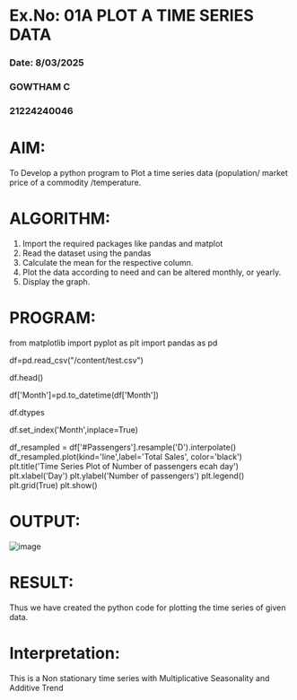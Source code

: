 # Ex.No: 01A PLOT A TIME SERIES DATA
###  Date: 8/03/2025
### GOWTHAM C
### 21224240046


# AIM:
To Develop a python program to Plot a time series data (population/ market price of a commodity
/temperature.
# ALGORITHM:
1. Import the required packages like pandas and matplot
2. Read the dataset using the pandas
3. Calculate the mean for the respective column.
4. Plot the data according to need and can be altered monthly, or yearly.
5. Display the graph.
# PROGRAM:


from matplotlib import pyplot as plt
import pandas as pd

df=pd.read_csv("/content/test.csv")

df.head()

df['Month']=pd.to_datetime(df['Month'])

df.dtypes

df.set_index('Month',inplace=True)

df_resampled = df['#Passengers'].resample('D').interpolate()
df_resampled.plot(kind='line',label='Total Sales', color='black')
plt.title('Time Series Plot of Number of passengers ecah day')
plt.xlabel('Day')
plt.ylabel('Number of passengers')
plt.legend()
plt.grid(True)
plt.show()









# OUTPUT:

![image](https://github.com/user-attachments/assets/6f4bdc9d-ad16-45a7-a5c1-d333a2dcc25e)





# RESULT:
Thus we have created the python code for plotting the time series of given data.
# Interpretation:
This is a Non stationary time series with Multiplicative Seasonality and Additive Trend
